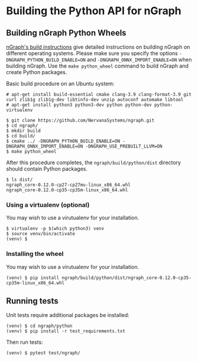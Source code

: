 # Building the Python API for nGraph

## Building nGraph Python Wheels

[nGraph's build instructions][ngraph_build] give detailed instructions on building nGraph on different operating systems. Please make sure you specify the options `-DNGRAPH_PYTHON_BUILD_ENABLE=ON` and `-DNGRAPH_ONNX_IMPORT_ENABLE=ON` when building nGraph. Use the `make python_wheel` command to build nGraph and create Python packages.

Basic build procedure on an Ubuntu system:

    # apt-get install build-essential cmake clang-3.9 clang-format-3.9 git curl zlib1g zlib1g-dev libtinfo-dev unzip autoconf automake libtool
    # apt-get install python3 python3-dev python python-dev python-virtualenv

    $ git clone https://github.com/NervanaSystems/ngraph.git
    $ cd ngraph/
    $ mkdir build
    $ cd build/
    $ cmake ../ -DNGRAPH_PYTHON_BUILD_ENABLE=ON -DNGRAPH_ONNX_IMPORT_ENABLE=ON -DNGRAPH_USE_PREBUILT_LLVM=ON
    $ make python_wheel

After this procedure completes, the `ngraph/build/python/dist` directory should contain Python packages.

    $ ls dist/
    ngraph_core-0.12.0-cp27-cp27mu-linux_x86_64.whl
    ngraph_core-0.12.0-cp35-cp35m-linux_x86_64.whl

### Using a virtualenv (optional)

You may wish to use a virutualenv for your installation.

    $ virtualenv -p $(which python3) venv
    $ source venv/bin/activate
    (venv) $

### Installing the wheel

You may wish to use a virutualenv for your installation.

    (venv) $ pip install ngraph/build/python/dist/ngraph_core-0.12.0-cp35-cp35m-linux_x86_64.whl

## Running tests

Unit tests require additional packages be installed:

    (venv) $ cd ngraph/python
    (venv) $ pip install -r test_requirements.txt

Then run tests:

    (venv) $ pytest test/ngraph/

[ngraph_build]: http://ngraph.nervanasys.com/docs/latest/buildlb.html
